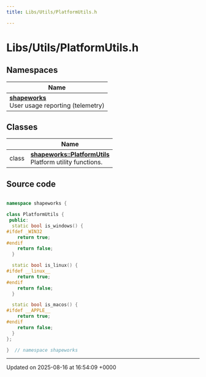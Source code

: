 ```yaml
---
title: Libs/Utils/PlatformUtils.h

---
```


# Libs/Utils/PlatformUtils.h



## Namespaces

| Name           |
| -------------- |
| **[shapeworks](../Namespaces/namespaceshapeworks.md)** <br>User usage reporting (telemetry)  |

## Classes

|                | Name           |
| -------------- | -------------- |
| class | **[shapeworks::PlatformUtils](../Classes/classshapeworks_1_1PlatformUtils.md)** <br>Platform utility functions.  |




## Source code

```cpp

namespace shapeworks {

class PlatformUtils {
 public:
  static bool is_windows() {
#ifdef _WIN32
    return true;
#endif
    return false;
  }

  static bool is_linux() {
#ifdef __linux__
    return true;
#endif
    return false;
  }

  static bool is_macos() {
#ifdef __APPLE__
    return true;
#endif
    return false;
  }
};

}  // namespace shapeworks
```


-------------------------------

Updated on 2025-08-16 at 16:54:09 +0000
